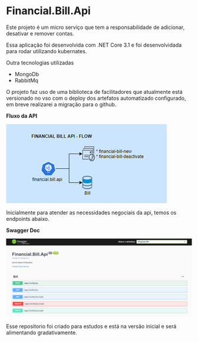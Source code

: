 # Financial.Bill.Api

Este projeto é um micro serviço que tem a responsabilidade de adicionar, desativar e remover contas.

Essa aplicação foi desenvolvida com .NET Core 3.1 e foi desenvolvidada para rodar utilizando kubernates.

Outra tecnologias utilizadas
- MongoDb
- RabbitMq

O projeto faz uso de uma biblioteca de facilitadores que atualmente está versionado no vso com o deploy dos artefatos automatizado configurado, em breve realizarei a migração para o github.

__Fluxo da API__  

![](https://github.com/PauloDerney/Financial.Bill.Api/blob/master/docs/flow_financial_bill_api.png)

Inicialmente para atender as necessidades negociais da api, temos os endpoints abaixo.  

__Swagger Doc__  

![](https://github.com/PauloDerney/Financial.Bill.Api/blob/master/docs/swagger_doc.png)  

Esse repositorio foi criado para estudos e está na versão inicial e será alimentando gradativamente.
